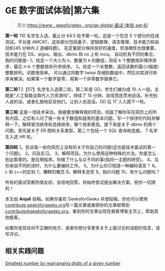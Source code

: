 # GE 数字面试体验|第六集

> 原文:[https://www . geesforgeks . org/ge-digital-面试-体验-set-6/](https://www.geeksforgeeks.org/ge-digital-interview-experience-set-6/)

**第一轮**
110 名学生入选，截止分 64.5 给予第一轮。这是一个包含 5 个部分的在线测试。平台是 AMCAT。这些部分包括量子、逻辑推理、语言推理、技术能力和自动机(45 分钟内 2 道编码题)。
在定量部分保持良好的速度，但准确性也很重要。技术能力在 DS、algos、输出、dbms 和 os 上有 mcq。
自动机有不同的集合。我的问题是-
1。给定一个大小为 n、数量为 k 的数组，将前 k 个整数按非降序排序，最后 n-k 个整数按非升序排序。
2。给定一个长整数，返回该数的最小(幅度)整数排列。问题很简单。
可以通过将数字 twise 存储到数组中，然后对其进行排序来解决。如果第一个数字是零，用第一个非零数字替换它。

**第二轮**T2【57】名学生入选第二轮。第二轮是 GD。学生们被分成 10 人一组，主题是“人工智能会取代人力资源吗”。持续了 15 分钟。自信而连贯地说话。补充别人说的话，或者礼貌地反驳他们。让别人也说话。GD 后 17 人入围下一轮。

**第三轮**
这是一场技术采访。我被要求解释我的项目。彻底了解你写在简历上的所有内容。之后有人问了我一些关于数组和链表的基本问题。写一个排序的代码并解释一下。解释冒泡排序和选择排序。哪个效率更高。接下来是关于 dbms 的两个问题。首先是关于 ER 图和关系类型。第二个包括一个 SQL 查询和连接。
7 名学生入选 HR 轮。

**第四轮**
1。告诉我一些你简历上没有的关于你自己的问题(这也是技术面试的第一个问题)。
2。问及实习。
3。解释项目。为什么使用这种特殊的方法。你是怎么到达那里的。是应用程序。你做了什么与众不同的事(指同一主题的研究)。
4。当你来自不同的流时，为什么要编码工作。
5。为什么你只知道一种编码语言？
6。c 和 c++的区别
7。糟糕的概念
8。解释多态性
9。指针问题
10。有什么问题吗？

所有的面试官都热情友好。自信地回答，并始终尝试提出解决方案。祝你一切顺利！

本文由 **Anjali** 投稿。如果你喜欢 GeeksforGeeks 并想投稿，你也可以使用[contribute.geeksforgeeks.org](http://www.contribute.geeksforgeeks.org)写一篇文章或者把你的文章邮寄到 contribute@geeksforgeeks.org。看到你的文章出现在极客博客主页上，帮助其他极客。

如果你发现任何不正确的地方，或者你想分享更多关于上面讨论的话题的信息，请写评论。

## 相关实践问题

[Smallest number by rearranging digits of a given number](https://practice.geeksforgeeks.org/problems/smallest-number-by-rearranging-digits-of-a-given-number/0)